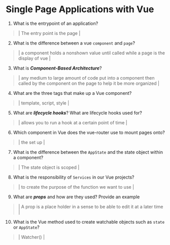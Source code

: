 # Single Page Applications with Vue
01. What is the entrypoint of an application?

  > | The entry point is the page |

02. What is the difference between a vue `component` and `page`?

  > | a component holds a nonshown value until called while a page is the display of vue |

03. What is ***Component-Based Architecture***?

  > | any medium to large amount of code put into a component then called by the component on the page to help it be more organized |

04. What are the three tags that make up a Vue component?

  > | template, script, style |

05. What are ***lifecycle hooks***? What are lifecycle hooks used for?

  > | allows you to run a hook at a certain point of time |

06. Which component in Vue does the vue-router use to mount pages onto?

  > | the set up |

07. What is the difference between the `AppState` and the state object within a component?

  > | The state object is scoped |

08. What is the responsibility of `Services` in our Vue projects?

  > | to create the purpose of the function we want to use |

09. What are ***props*** and how are they used? Provide an example

  > | A prop is a place holder in a sense to be able to edit it at a later time |

10. What is the Vue method used to create watchable objects such as `state` or `AppState`?

  > | Watcher() |

